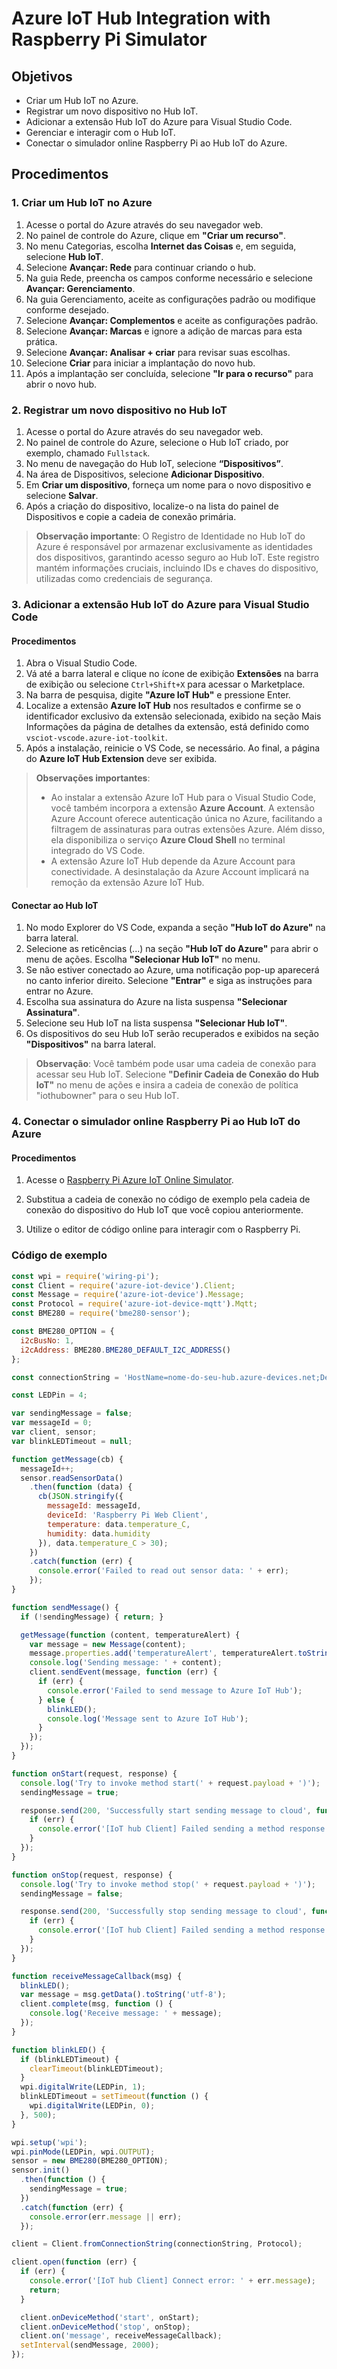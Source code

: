 # Azure IoT Hub Integration with Raspberry Pi Simulator

## Objetivos

- Criar um Hub IoT no Azure.
- Registrar um novo dispositivo no Hub IoT.
- Adicionar a extensão Hub IoT do Azure para Visual Studio Code.
- Gerenciar e interagir com o Hub IoT.
- Conectar o simulador online Raspberry Pi ao Hub IoT do Azure.

## Procedimentos

### 1. Criar um Hub IoT no Azure

1. Acesse o portal do Azure através do seu navegador web.
2. No painel de controle do Azure, clique em **"Criar um recurso"**.
3. No menu Categorias, escolha **Internet das Coisas** e, em seguida, selecione **Hub IoT**.
4. Selecione **Avançar: Rede** para continuar criando o hub.
5. Na guia Rede, preencha os campos conforme necessário e selecione **Avançar: Gerenciamento**.
6. Na guia Gerenciamento, aceite as configurações padrão ou modifique conforme desejado.
7. Selecione **Avançar: Complementos** e aceite as configurações padrão.
8. Selecione **Avançar: Marcas** e ignore a adição de marcas para esta prática.
9. Selecione **Avançar: Analisar + criar** para revisar suas escolhas.
10. Selecione **Criar** para iniciar a implantação do novo hub.
11. Após a implantação ser concluída, selecione **"Ir para o recurso"** para abrir o novo hub.

### 2. Registrar um novo dispositivo no Hub IoT

1. Acesse o portal do Azure através do seu navegador web.
2. No painel de controle do Azure, selecione o Hub IoT criado, por exemplo, chamado `Fullstack`.
3. No menu de navegação do Hub IoT, selecione **“Dispositivos”**.
4. Na área de Dispositivos, selecione **Adicionar Dispositivo**.
5. Em **Criar um dispositivo**, forneça um nome para o novo dispositivo e selecione **Salvar**.
6. Após a criação do dispositivo, localize-o na lista do painel de Dispositivos e copie a cadeia de conexão primária.

> **Observação importante**: O Registro de Identidade no Hub IoT do Azure é responsável por armazenar exclusivamente as identidades dos dispositivos, garantindo acesso seguro ao Hub IoT. Este registro mantém informações cruciais, incluindo IDs e chaves do dispositivo, utilizadas como credenciais de segurança.

### 3. Adicionar a extensão Hub IoT do Azure para Visual Studio Code

#### Procedimentos

1. Abra o Visual Studio Code.
2. Vá até a barra lateral e clique no ícone de exibição **Extensões** na barra de exibição ou selecione `Ctrl+Shift+X` para acessar o Marketplace.
3. Na barra de pesquisa, digite **"Azure IoT Hub"** e pressione Enter.
4. Localize a extensão **Azure IoT Hub** nos resultados e confirme se o identificador exclusivo da extensão selecionada, exibido na seção Mais Informações da página de detalhes da extensão, está definido como `vsciot-vscode.azure-iot-toolkit`.
5. Após a instalação, reinicie o VS Code, se necessário. Ao final, a página do **Azure IoT Hub Extension** deve ser exibida.

> **Observações importantes**:
> - Ao instalar a extensão Azure IoT Hub para o Visual Studio Code, você também incorpora a extensão **Azure Account**. A extensão Azure Account oferece autenticação única no Azure, facilitando a filtragem de assinaturas para outras extensões Azure. Além disso, ela disponibiliza o serviço **Azure Cloud Shell** no terminal integrado do VS Code.
> - A extensão Azure IoT Hub depende da Azure Account para conectividade. A desinstalação da Azure Account implicará na remoção da extensão Azure IoT Hub.

#### Conectar ao Hub IoT

1. No modo Explorer do VS Code, expanda a seção **"Hub IoT do Azure"** na barra lateral.
2. Selecione as reticências (...) na seção **"Hub IoT do Azure"** para abrir o menu de ações. Escolha **"Selecionar Hub IoT"** no menu.
3. Se não estiver conectado ao Azure, uma notificação pop-up aparecerá no canto inferior direito. Selecione **"Entrar"** e siga as instruções para entrar no Azure.
4. Escolha sua assinatura do Azure na lista suspensa **"Selecionar Assinatura"**.
5. Selecione seu Hub IoT na lista suspensa **"Selecionar Hub IoT"**.
6. Os dispositivos do seu Hub IoT serão recuperados e exibidos na seção **"Dispositivos"** na barra lateral.

> **Observação**: Você também pode usar uma cadeia de conexão para acessar seu Hub IoT. Selecione **"Definir Cadeia de Conexão do Hub IoT"** no menu de ações e insira a cadeia de conexão de política "iothubowner" para o seu Hub IoT.

### 4. Conectar o simulador online Raspberry Pi ao Hub IoT do Azure

#### Procedimentos

1. Acesse o [Raspberry Pi Azure IoT Online Simulator](https://azure-samples.github.io/raspberry-pi-web-simulator/#GetStarted).

2. Substitua a cadeia de conexão no código de exemplo pela cadeia de conexão do dispositivo do Hub IoT que você copiou anteriormente.

3. Utilize o editor de código online para interagir com o Raspberry Pi.

### Código de exemplo

```javascript
const wpi = require('wiring-pi');
const Client = require('azure-iot-device').Client;
const Message = require('azure-iot-device').Message;
const Protocol = require('azure-iot-device-mqtt').Mqtt;
const BME280 = require('bme280-sensor');

const BME280_OPTION = {
  i2cBusNo: 1,
  i2cAddress: BME280.BME280_DEFAULT_I2C_ADDRESS()
};

const connectionString = 'HostName=nome-do-seu-hub.azure-devices.net;DeviceId=dispositivo-001;SharedAccessKey=xxxxxxxxxxxxxx';

const LEDPin = 4;

var sendingMessage = false;
var messageId = 0;
var client, sensor;
var blinkLEDTimeout = null;

function getMessage(cb) {
  messageId++;
  sensor.readSensorData()
    .then(function (data) {
      cb(JSON.stringify({
        messageId: messageId,
        deviceId: 'Raspberry Pi Web Client',
        temperature: data.temperature_C,
        humidity: data.humidity
      }), data.temperature_C > 30);
    })
    .catch(function (err) {
      console.error('Failed to read out sensor data: ' + err);
    });
}

function sendMessage() {
  if (!sendingMessage) { return; }

  getMessage(function (content, temperatureAlert) {
    var message = new Message(content);
    message.properties.add('temperatureAlert', temperatureAlert.toString());
    console.log('Sending message: ' + content);
    client.sendEvent(message, function (err) {
      if (err) {
        console.error('Failed to send message to Azure IoT Hub');
      } else {
        blinkLED();
        console.log('Message sent to Azure IoT Hub');
      }
    });
  });
}

function onStart(request, response) {
  console.log('Try to invoke method start(' + request.payload + ')');
  sendingMessage = true;

  response.send(200, 'Successfully start sending message to cloud', function (err) {
    if (err) {
      console.error('[IoT hub Client] Failed sending a method response:\n' + err.message);
    }
  });
}

function onStop(request, response) {
  console.log('Try to invoke method stop(' + request.payload + ')');
  sendingMessage = false;

  response.send(200, 'Successfully stop sending message to cloud', function (err) {
    if (err) {
      console.error('[IoT hub Client] Failed sending a method response:\n' + err.message);
    }
  });
}

function receiveMessageCallback(msg) {
  blinkLED();
  var message = msg.getData().toString('utf-8');
  client.complete(msg, function () {
    console.log('Receive message: ' + message);
  });
}

function blinkLED() {
  if (blinkLEDTimeout) {
    clearTimeout(blinkLEDTimeout);
  }
  wpi.digitalWrite(LEDPin, 1);
  blinkLEDTimeout = setTimeout(function () {
    wpi.digitalWrite(LEDPin, 0);
  }, 500);
}

wpi.setup('wpi');
wpi.pinMode(LEDPin, wpi.OUTPUT);
sensor = new BME280(BME280_OPTION);
sensor.init()
  .then(function () {
    sendingMessage = true;
  })
  .catch(function (err) {
    console.error(err.message || err);
  });

client = Client.fromConnectionString(connectionString, Protocol);

client.open(function (err) {
  if (err) {
    console.error('[IoT hub Client] Connect error: ' + err.message);
    return;
  }

  client.onDeviceMethod('start', onStart);
  client.onDeviceMethod('stop', onStop);
  client.on('message', receiveMessageCallback);
  setInterval(sendMessage, 2000);
});
